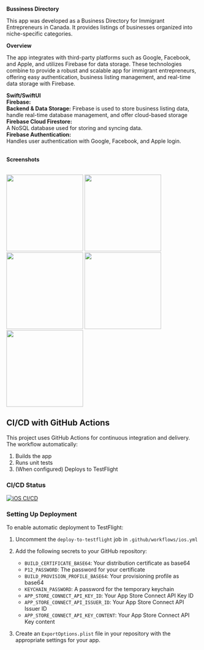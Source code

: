 <b>Bussiness Directory</b> </br>
<p>This app was developed as a Business Directory for Immigrant Entrepreneurs in Canada. It provides listings of businesses organized into niche-specific categories. </p>

<b>Overview</b>
  <p>The app integrates with third-party platforms such as Google, Facebook, and Apple, and utilizes Firebase for data storage. These technologies combine to provide a robust and scalable app for immigrant entrepreneurs, offering easy authentication, business listing management, and real-time data storage with Firebase.</p>
<b>Swift/SwiftUI</b> </br>
<b>Firebase:</b> </br>
<b>Backend & Data Storage:</b> Firebase is used to store business listing data, handle real-time database management, and offer cloud-based storage</br>
<b>Firebase Cloud Firestore:</b></br>
A NoSQL database used for storing and syncing data.</br>
<b>Firebase Authentication:</b></br>
Handles user authentication with Google, Facebook, and Apple login.</br></br>

 <b>Screenshots</b> </br></br>
 
 <p>
   <img src="https://github.com/user-attachments/assets/532d3861-53ad-43f5-b731-9edefd2942d3" width="200"/>
   <img src="https://github.com/user-attachments/assets/5236727e-5f09-46ea-87c7-0705b14d7b6e" width="200"/>
   <img src="https://github.com/user-attachments/assets/9e00779a-e9a9-47ed-8c8d-cc61249a03dc" width="200"/>
   <img src="https://github.com/user-attachments/assets/c9b2b6f1-160a-4ef6-bfc7-88f6dad66f44" width="200"/>
   <img src="https://github.com/user-attachments/assets/f89ec88a-a4e4-44c0-85ec-1bcfb6b1b444" width="200"/>
 </p>
 
## CI/CD with GitHub Actions

This project uses GitHub Actions for continuous integration and delivery. The workflow automatically:

1. Builds the app
2. Runs unit tests
3. (When configured) Deploys to TestFlight

### CI/CD Status

[![iOS CI/CD](https://github.com/YOUR_USERNAME/WomenBusinessDirectory/actions/workflows/ios.yml/badge.svg)](https://github.com/YOUR_USERNAME/WomenBusinessDirectory/actions/workflows/ios.yml)

### Setting Up Deployment

To enable automatic deployment to TestFlight:

1. Uncomment the `deploy-to-testflight` job in `.github/workflows/ios.yml`
2. Add the following secrets to your GitHub repository:
   - `BUILD_CERTIFICATE_BASE64`: Your distribution certificate as base64
   - `P12_PASSWORD`: The password for your certificate
   - `BUILD_PROVISION_PROFILE_BASE64`: Your provisioning profile as base64
   - `KEYCHAIN_PASSWORD`: A password for the temporary keychain
   - `APP_STORE_CONNECT_API_KEY_ID`: Your App Store Connect API Key ID
   - `APP_STORE_CONNECT_API_ISSUER_ID`: Your App Store Connect API Issuer ID
   - `APP_STORE_CONNECT_API_KEY_CONTENT`: Your App Store Connect API Key content

3. Create an `ExportOptions.plist` file in your repository with the appropriate settings for your app.





